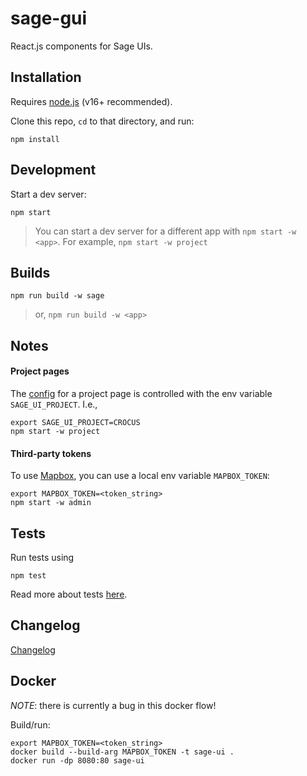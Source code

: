 # sage-gui

React.js components for Sage UIs.


## Installation

Requires [node.js](https://nodejs.org) (v16+ recommended).

Clone this repo, `cd` to that directory, and run:

```
npm install
```


## Development

Start a dev server:
```
npm start
```

> You can start a dev server for a different app with `npm start -w <app>`.  For example, `npm start -w project`


## Builds

```
npm run build -w sage
```
> or, `npm run build -w <app>`


## Notes

#### Project pages

The [config](./components/settings.ts) for a project page is controlled with the env variable `SAGE_UI_PROJECT`.  I.e.,

```
export SAGE_UI_PROJECT=CROCUS
npm start -w project
```

#### Third-party tokens

To use [Mapbox](https://www.mapbox.com/), you can use a local env variable `MAPBOX_TOKEN`:

```
export MAPBOX_TOKEN=<token_string>
npm start -w admin
```


## Tests

Run tests using
```
npm test
```

Read more about tests [here](/docs/ui-testing.md).


## Changelog

[Changelog](https://github.com/sagecontinuum/sage-gui/blob/main/CHANGELOG.md)


## Docker

*NOTE*: there is currently a bug in this docker flow!

Build/run:

```
export MAPBOX_TOKEN=<token_string>
docker build --build-arg MAPBOX_TOKEN -t sage-ui .
docker run -dp 8080:80 sage-ui
```

